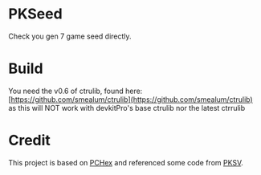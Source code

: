 # PKSeed
Check you gen 7 game seed directly.

# Build
You need the v0.6 of ctrulib, found here: [https://github.com/smealum/ctrulib](https://github.com/smealum/ctrulib)
as this will NOT work with devkitPro's base ctrulib nor the latest ctrrulib

# Credit
This project is based on [PCHex](https://github.com/Strackeror/PCHex) and referenced some code from [PKSV](https://github.com/BernardoGiordano/PKSV). 